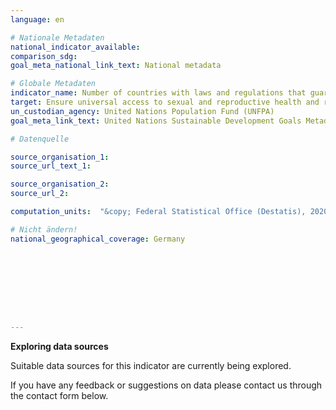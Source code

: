 ```yaml
---
language: en

# Nationale Metadaten
national_indicator_available:
comparison_sdg:
goal_meta_national_link_text: National metadata

# Globale Metadaten
indicator_name: Number of countries with laws and regulations that guarantee full and equal  access to women and men aged 15 years and older to sexual and reproductive health  care, information and education
target: Ensure universal access to sexual and reproductive health and reproductive rights as agreed in accordance with the Programme of Action of the International Conference on Population and Development and the Beijing Platform for Action and the outcome documents of their review conferences
un_custodian_agency: United Nations Population Fund (UNFPA)
goal_meta_link_text: United Nations Sustainable Development Goals Metadata

# Datenquelle

source_organisation_1:
source_url_text_1:

source_organisation_2:
source_url_2:

computation_units:  "&copy; Federal Statistical Office (Destatis), 2020"

# Nicht ändern!
national_geographical_coverage: Germany









---
```

**Exploring data sources**

Suitable data sources for this indicator are currently being explored.

If you have any feedback or suggestions on data please contact us through the contact form below.
